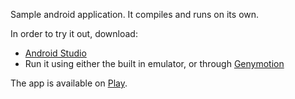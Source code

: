 Sample android application. It compiles and runs on its own.

In order to try it out, download: 
- [Android Studio](https://developer.android.com/sdk/installing/studio.html)
- Run it using either the built in emulator, or through [Genymotion](http://www.genymotion.com/)

The app is available on [Play](https://play.google.com/store/apps/details?id=no.ntnu.bitcoupon).
